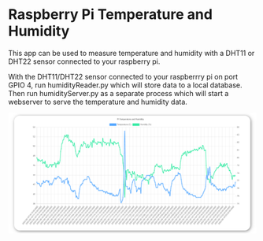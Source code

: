 # Raspberry Pi Temperature and Humidity

This app can be used to measure temperature and humidity with a DHT11 or DHT22 sensor connected to your raspberry pi. 

With the DHT11/DHT22 sensor connected to your raspberrry pi on port GPIO 4, run humidityReader.py which will store data to a local database. Then run humidityServer.py as a separate process which will start a webserver to serve the temperature and humidity data.

![Chart](docs/chart.png)